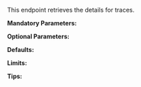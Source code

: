 This endpoint retrieves the details for traces.

**Mandatory Parameters:**

**Optional Parameters:**

**Defaults:**

**Limits:**

**Tips:**
